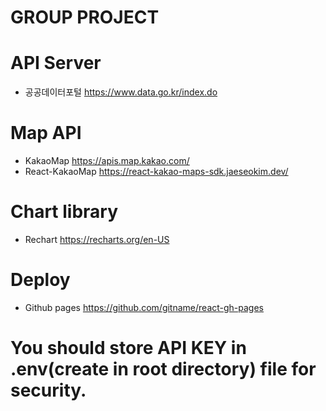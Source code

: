 # GROUP PROJECT 

# API Server
- 공공데이터포털
https://www.data.go.kr/index.do

# Map API
- KakaoMap
https://apis.map.kakao.com/
- React-KakaoMap
https://react-kakao-maps-sdk.jaeseokim.dev/

# Chart library
- Rechart
https://recharts.org/en-US

# Deploy 
- Github pages
https://github.com/gitname/react-gh-pages

# You should store API KEY in .env(create in root directory) file for security.


